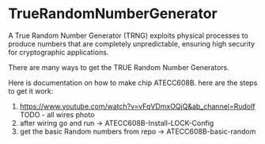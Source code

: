 # TrueRandomNumberGenerator
A True Random Number Generator (TRNG) exploits physical processes to produce numbers that are completely unpredictable, ensuring high security for cryptographic applications.

There are many ways to get the TRUE Random Number Generators. 

Here is documentation on how to make chip ATECC608B.
here are the steps to get it work:

1. https://www.youtube.com/watch?v=vFqVDmxOQjQ&ab_channel=Rudolf TODO - all wires photo
2. after wiring go and run -> ATECC608B-Install-LOCK-Config
3. get the basic Random numbers from repo -> ATECC608B-basic-random
